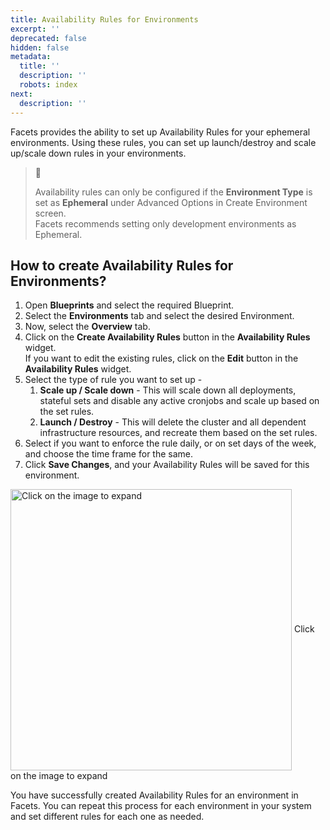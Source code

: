 ```yaml
---
title: Availability Rules for Environments
excerpt: ''
deprecated: false
hidden: false
metadata:
  title: ''
  description: ''
  robots: index
next:
  description: ''
---
```

Facets provides the ability to set up Availability Rules for your ephemeral environments. Using these rules, you can set up launch/destroy and scale up/scale down rules in your environments.

> 📘
>
> Availability rules can only be configured if the **Environment Type** is set as **Ephemeral** under Advanced Options in Create Environment screen.\
> Facets recommends setting only development environments as Ephemeral.

## How to create Availability Rules for Environments?

1. Open **Blueprints** and select the required Blueprint.
2. Select the **Environments** tab and select the desired Environment.
3. Now, select the **Overview** tab.
4. Click on the **Create Availability Rules** button in the **Availability Rules** widget.\
   If you want to edit the existing rules, click on the **Edit** button in the **Availability Rules** widget.
5. Select the type of rule you want to set up - 
   1. **Scale up / Scale down** - This will scale down all deployments, stateful sets and disable any active cronjobs and scale up based on the set rules.
   2. **Launch / Destroy** - This will delete the cluster and all dependent infrastructure resources, and recreate them based on the set rules.
6. Select if you want to enforce the rule daily, or on set days of the week, and choose the time frame for the same. 
7. Click **Save Changes**, and your Availability Rules will be saved for this environment.

<Image alt="Click on the image to expand" align="center" width="450px" border={true} src="https://files.readme.io/5e9eec1-image.png">
  Click on the image to expand
</Image>

You have successfully created Availability Rules for an environment in Facets. You can repeat this process for each environment in your system and set different rules for each one as needed.
